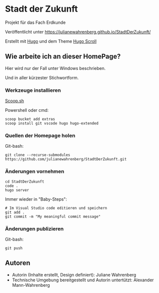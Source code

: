 # Stadt der Zukunft

Projekt für das Fach Erdkunde

Veröffentlicht unter https://julianewahrenberg.github.io/StadtDerZukunft/

Erstellt mit [Hugo](https://gohugo.io/) und dem Theme [Hugo Scroll](https://github.com/zjedi/hugo-scroll)


## Wie arbeite ich an dieser HomePage?

Hier wird nur der Fall unter Windows beschrieben.

Und in aller kürzester Stichwortform.


### Werkzeuge installieren

[Scoop.sh](https://scoop.sh/)


Powershell oder cmd:

```
scoop bucket add extras
scoop install git vscode hugo hugo-extended
```


### Quellen der Homepage holen

Git-bash:

```
git clone --recurse-submodules https://github.com/julianewahrenberg/StadtDerZukunft.git
```

### Änderungen vornehmen

```
cd StadtDerZukunft
code .
hugo server
```

Immer wieder in "Baby-Steps":

```
# Im Visual Studio code editieren und speichern
git add .
git commit -m "My meaningful commit message"
```


### Änderungen publizieren

Git-bash:

```
git push
```

## Autoren

- Autorin (Inhalte erstellt, Design definiert): Juliane Wahrenberg
- Technische Umgebung bereitgestellt und Autorin untertützt: Alexander Mann-Wahrenberg
